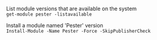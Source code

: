 List module versions that are available on the system  
`get-module pester -listavailable`  

Install a module named 'Pester' version  
`Install-Module -Name Pester -Force -SkipPublisherCheck`

